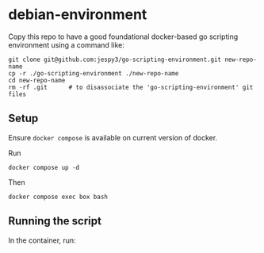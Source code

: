 # debian-environment

Copy this repo to have a good foundational docker-based go scripting environment using a command like:
```
git clone git@github.com:jespy3/go-scripting-environment.git new-repo-name
cp -r ./go-scripting-environment ./new-repo-name
cd new-repo-name
rm -rf .git      # to disassociate the 'go-scripting-environment' git files
```

## Setup

Ensure `docker compose` is available on current version of docker.

Run
```
docker compose up -d
```

Then
```
docker compose exec box bash
```

## Running the script

In the container, run:
```
```
